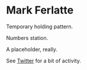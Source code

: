 # Mark Ferlatte

Temporary holding pattern.

Numbers station.

A placeholder, really.

See [Twitter](https://twitter/ferlatte) for a bit of activity.
